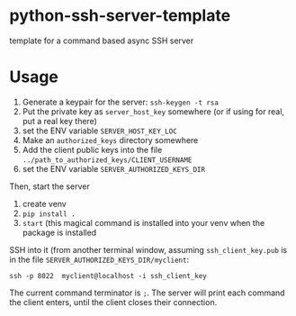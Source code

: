 # python-ssh-server-template
template for a command based async SSH server

# Usage

1) Generate a keypair for the server: `ssh-keygen -t rsa`
1) Put the private key  as `server_host_key` somewhere (or if using for real, put a real key there)
2) set the ENV variable `SERVER_HOST_KEY_LOC`
3) Make an `authorized_keys` directory somewhere
4) Add the client public keys into the file `../path_to_authorized_keys/CLIENT_USERNAME`
5) set the ENV variable `SERVER_AUTHORIZED_KEYS_DIR`

Then, start the server
1) create venv
2) `pip install .`
3) `start` (this magical command is installed into your venv when the package is installed

SSH into it (from another terminal window, assuming `ssh_client_key.pub` is in the file  `SERVER_AUTHORIZED_KEYS_DIR/myclient`:

```
ssh -p 8022  myclient@localhost -i ssh_client_key
```

The current command terminator is `;`. The server will print each command the client enters, until the client closes their connection.
